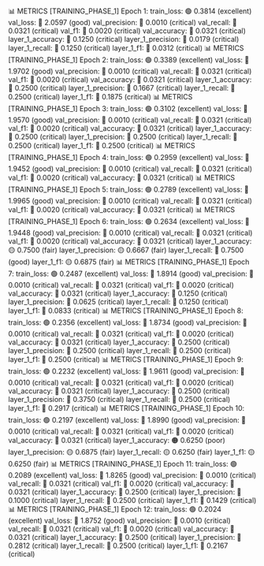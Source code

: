📊 METRICS [TRAINING_PHASE_1] Epoch 1:
    train_loss: 🟢 0.3814 (excellent)
    val_loss: 🔵 2.0597 (good)
    val_precision: 🔴 0.0010 (critical)
    val_recall: 🔴 0.0321 (critical)
    val_f1: 🔴 0.0020 (critical)
    val_accuracy: 🔴 0.0321 (critical)
    layer_1_accuracy: 🔴 0.1250 (critical)
    layer_1_precision: 🔴 0.0179 (critical)
    layer_1_recall: 🔴 0.1250 (critical)
    layer_1_f1: 🔴 0.0312 (critical)
📊 METRICS [TRAINING_PHASE_1] Epoch 2:
    train_loss: 🟢 0.3389 (excellent)
    val_loss: 🔵 1.9702 (good)
    val_precision: 🔴 0.0010 (critical)
    val_recall: 🔴 0.0321 (critical)
    val_f1: 🔴 0.0020 (critical)
    val_accuracy: 🔴 0.0321 (critical)
    layer_1_accuracy: 🔴 0.2500 (critical)
    layer_1_precision: 🔴 0.1667 (critical)
    layer_1_recall: 🔴 0.2500 (critical)
    layer_1_f1: 🔴 0.1875 (critical)
📊 METRICS [TRAINING_PHASE_1] Epoch 3:
    train_loss: 🟢 0.3102 (excellent)
    val_loss: 🔵 1.9570 (good)
    val_precision: 🔴 0.0010 (critical)
    val_recall: 🔴 0.0321 (critical)
    val_f1: 🔴 0.0020 (critical)
    val_accuracy: 🔴 0.0321 (critical)
    layer_1_accuracy: 🔴 0.2500 (critical)
    layer_1_precision: 🔴 0.2500 (critical)
    layer_1_recall: 🔴 0.2500 (critical)
    layer_1_f1: 🔴 0.2500 (critical)
📊 METRICS [TRAINING_PHASE_1] Epoch 4:
    train_loss: 🟢 0.2959 (excellent)
    val_loss: 🔵 1.9452 (good)
    val_precision: 🔴 0.0010 (critical)
    val_recall: 🔴 0.0321 (critical)
    val_f1: 🔴 0.0020 (critical)
    val_accuracy: 🔴 0.0321 (critical)
📊 METRICS [TRAINING_PHASE_1] Epoch 5:
    train_loss: 🟢 0.2789 (excellent)
    val_loss: 🔵 1.9965 (good)
    val_precision: 🔴 0.0010 (critical)
    val_recall: 🔴 0.0321 (critical)
    val_f1: 🔴 0.0020 (critical)
    val_accuracy: 🔴 0.0321 (critical)
📊 METRICS [TRAINING_PHASE_1] Epoch 6:
    train_loss: 🟢 0.2634 (excellent)
    val_loss: 🔵 1.9448 (good)
    val_precision: 🔴 0.0010 (critical)
    val_recall: 🔴 0.0321 (critical)
    val_f1: 🔴 0.0020 (critical)
    val_accuracy: 🔴 0.0321 (critical)
    layer_1_accuracy: 🟡 0.7500 (fair)
    layer_1_precision: 🟡 0.6667 (fair)
    layer_1_recall: 🔵 0.7500 (good)
    layer_1_f1: 🟡 0.6875 (fair)
📊 METRICS [TRAINING_PHASE_1] Epoch 7:
    train_loss: 🟢 0.2487 (excellent)
    val_loss: 🔵 1.8914 (good)
    val_precision: 🔴 0.0010 (critical)
    val_recall: 🔴 0.0321 (critical)
    val_f1: 🔴 0.0020 (critical)
    val_accuracy: 🔴 0.0321 (critical)
    layer_1_accuracy: 🔴 0.1250 (critical)
    layer_1_precision: 🔴 0.0625 (critical)
    layer_1_recall: 🔴 0.1250 (critical)
    layer_1_f1: 🔴 0.0833 (critical)
📊 METRICS [TRAINING_PHASE_1] Epoch 8:
    train_loss: 🟢 0.2356 (excellent)
    val_loss: 🔵 1.8734 (good)
    val_precision: 🔴 0.0010 (critical)
    val_recall: 🔴 0.0321 (critical)
    val_f1: 🔴 0.0020 (critical)
    val_accuracy: 🔴 0.0321 (critical)
    layer_1_accuracy: 🔴 0.2500 (critical)
    layer_1_precision: 🔴 0.2500 (critical)
    layer_1_recall: 🔴 0.2500 (critical)
    layer_1_f1: 🔴 0.2500 (critical)
📊 METRICS [TRAINING_PHASE_1] Epoch 9:
    train_loss: 🟢 0.2232 (excellent)
    val_loss: 🔵 1.9611 (good)
    val_precision: 🔴 0.0010 (critical)
    val_recall: 🔴 0.0321 (critical)
    val_f1: 🔴 0.0020 (critical)
    val_accuracy: 🔴 0.0321 (critical)
    layer_1_accuracy: 🔴 0.2500 (critical)
    layer_1_precision: 🔴 0.3750 (critical)
    layer_1_recall: 🔴 0.2500 (critical)
    layer_1_f1: 🔴 0.2917 (critical)
📊 METRICS [TRAINING_PHASE_1] Epoch 10:
    train_loss: 🟢 0.2197 (excellent)
    val_loss: 🔵 1.8990 (good)
    val_precision: 🔴 0.0010 (critical)
    val_recall: 🔴 0.0321 (critical)
    val_f1: 🔴 0.0020 (critical)
    val_accuracy: 🔴 0.0321 (critical)
    layer_1_accuracy: 🟠 0.6250 (poor)
    layer_1_precision: 🟡 0.6875 (fair)
    layer_1_recall: 🟡 0.6250 (fair)
    layer_1_f1: 🟡 0.6250 (fair)
📊 METRICS [TRAINING_PHASE_1] Epoch 11:
    train_loss: 🟢 0.2089 (excellent)
    val_loss: 🔵 1.8265 (good)
    val_precision: 🔴 0.0010 (critical)
    val_recall: 🔴 0.0321 (critical)
    val_f1: 🔴 0.0020 (critical)
    val_accuracy: 🔴 0.0321 (critical)
    layer_1_accuracy: 🔴 0.2500 (critical)
    layer_1_precision: 🔴 0.1000 (critical)
    layer_1_recall: 🔴 0.2500 (critical)
    layer_1_f1: 🔴 0.1429 (critical)
📊 METRICS [TRAINING_PHASE_1] Epoch 12:
    train_loss: 🟢 0.2024 (excellent)
    val_loss: 🔵 1.8752 (good)
    val_precision: 🔴 0.0010 (critical)
    val_recall: 🔴 0.0321 (critical)
    val_f1: 🔴 0.0020 (critical)
    val_accuracy: 🔴 0.0321 (critical)
    layer_1_accuracy: 🔴 0.2500 (critical)
    layer_1_precision: 🔴 0.2812 (critical)
    layer_1_recall: 🔴 0.2500 (critical)
    layer_1_f1: 🔴 0.2167 (critical)